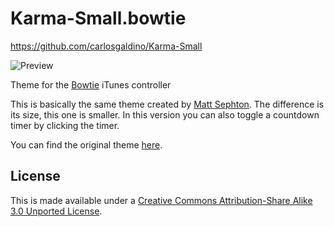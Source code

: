 Karma-Small.bowtie
============
<https://github.com/carlosgaldino/Karma-Small>

![Preview](https://github.com/carlosgaldino/Karma-Small/raw/master/Karma-Small.bowtie/preview.png)

Theme for the [Bowtie](http://bowtieapp.com/) iTunes controller

This is basically the same theme created by [Matt Sephton](http://www.gingerbeardman.com/).
The difference is its size, this one is smaller. In this version you can
also toggle a countdown timer by clicking the timer.

You can find the original theme [here](https://github.com/gingerbeardman/Karma.bowTie).

## License

This is made available under a [Creative Commons Attribution-Share Alike 3.0 Unported License](http://creativecommons.org/licenses/by-sa/3.0).
